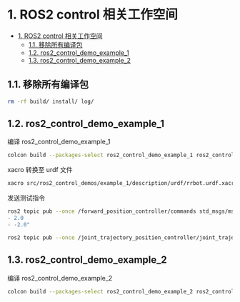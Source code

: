 # 1. ROS2 control 相关工作空间

- [1. ROS2 control 相关工作空间](#1-ros2-control-相关工作空间)
  - [1.1. 移除所有编译包](#11-移除所有编译包)
  - [1.2. ros2\_control\_demo\_example\_1](#12-ros2_control_demo_example_1)
  - [1.3. ros2\_control\_demo\_example\_2](#13-ros2_control_demo_example_2)

## 1.1. 移除所有编译包

```bash
rm -rf build/ install/ log/
```

## 1.2. ros2_control_demo_example_1

编译 ros2_control_demo_example_1

```bash
colcon build --packages-select ros2_control_demo_example_1 ros2_control_demo_description
```

xacro 转换至 urdf 文件

```bash
xacro src/ros2_control_demos/example_1/description/urdf/rrbot.urdf.xacro > src/ros2_control_demos/example_1/description/urdf/rrbot.urdf
```

发送测试指令

```bash
ros2 topic pub --once /forward_position_controller/commands std_msgs/msg/Float64MultiArray "data:
- 2.0
- -2.0"
```

```bash
ros2 topic pub --once /joint_trajectory_position_controller/joint_trajectory trajectory_msgs/msg/JointTrajectory '{joint_names: ["joint1", "joint2"], points: [{positions: [2.0, -2.0], time_from_start: {sec: 1, nanosec: 0}}]}'
```

## 1.3. ros2_control_demo_example_2

编译 ros2_control_demo_example_2

```bash
colcon build --packages-select ros2_control_demo_example_2 ros2_control_demo_description
```
